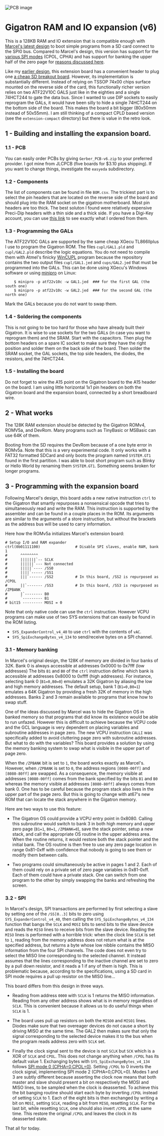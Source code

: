 
![PCB image](images/Render.jpg)

# Gigatron RAM and IO expansion (v6)


This is a 128KB RAM and IO extension that is compatible enough with [Marcel's latest design](https://forum.gigatron.io/viewtopic.php?f=4&t=64&start=50#p804) to boot simple programs from a SD card connect to the SPI0 bus. Compared to Marcel's design, this version has support for the [various SPI modes](https://en.wikipedia.org/wiki/Serial_Peripheral_Interface#Clock_polarity_and_phase) (CPOL, CPHA) and has support for banking the upper half of the zero page for [reasons discussed here](https://forum.gigatron.io/viewtopic.php?p=2014#p2014).

Like my [earlier design](https://forum.gigatron.io/viewtopic.php?p=2011), this extension board has a convenient header to plug one [a cheap SD breakout board](https://www.amazon.com/gp/product/B07MTTLF75). However, its implementation is substantially different. Instead of relying on TSSOP 74x00 chips surface mounted on the reverse side of the card, this functionally richer version relies on two ATF22V10C GALS just like in the eighties and a single 74HCT244 to gate the data bus. Since I wanted to use DIP sockets to easily reprogram the GALs, it would have been silly to hide a single 74HCT244 on the bottom side of the board. This makes the board a bit bigger (80x50mm instead of 50x55mm). I am still thinking of a compact CPLD based version (see the `extension-compact` directory) but there is value in the retro look.

## 1 - Building and installing the expansion board.

### 1.1 - PCB

You can easily order PCBs by giving `Gerber_PCB-v6.zip` to your preferred provider. 
I got mine from JLCPCB (five boards for $3.10 plus shipping).
If you want to change things, investigate the `easyeda` subdirectory.

### 1.2 - Components

The list of components can be found in file `BOM.csv`.
The trickiest part is to select the pin headers that are located on the reverse side of the board and should plug into the RAM socket on the gigatron motherboard. Most pin headers are too thick. The best soluton I found were relatively expensive Preci-Dip headers with a thin side and a thick side. If you have a Digi-Key account, you can use [this link](https://www.digikey.com/BOM/Create/CreateSharedBom?bomId=8557252) to see exactly what I ordered from them.

### 1.3 - Programming the GALs

The ATF22V10C GALs are supported by the same cheap XGecu TL866IIplus I use to program the Gigatron ROM. The files `cupl/GAL1.pld` and `cupl/GAL2.pld` describe the logic equations. You do not need to compile them with Atmel's finicky [WinCUPL](https://www.microchip.com/en-us/products/fpgas-and-plds/spld-cplds/pld-design-resources) program because the repository contains the two output files `cupl/GAL1.jed` and `cups/GAL2.jed` that must be programmed into the GALs. This can be done using XGecu's Windows software or using [minipro](https://gitlab.com/DavidGriffith/minipro) on Linux:
```
    $ minipro -p atf22v10c -w GAL1.jed  ### for the first GAL (the south one)
    $ minipro -p atf22v10c -w GAL2.jed  ### for the second GAL (the north one)
```
Mark the GALs because you do not want to swap them.


### 1.4 - Soldering the components

This is not going to be too hard for those who have already built their Gigatron. It is wise to use sockets for the two GALs (in case you want to reprogram them) and the SRAM. Start with the capacitors. Then plug the bottom headers on a spare IC socket to make sure they have the right position and solder them on the back side of the board. Then solder the SRAM socket, the GAL sockets, the top side headers, the diodes, the resistors, and the 74HCT244.

### 1.5 - Installing the board

Do not forget to wire the A15 point on the Gigatron board to the A15 header on the board. I am using little horizontal 1x1 pin headers on both the Gigatron board and the expansion board, connected by a short breadboard wire.


## 2 - What works

The 128K RAM extension should be detected by the Gigatron ROMv4, ROMV5a, and DevRom. Many programs such as TinyBasic or MSBasic can use 64K of them.

Booting from the SD requires the DevRom because of a one byte error in ROMv5a. Note that this is a very experimental code. It only works with a FAT32 formatted SDCard and only boots the program named `SYSTEM.GT1` found in the first partition. I was able to boot short program such as Blinky or Hello World by renaming them `SYSTEM.GT1`. Something seems broken for longer programs.

## 3 - Programming with the expansion board

Following Marcel's design, this board adds a new native instruction `ctrl` to the Gigatron that smartly repurposes a nonsensical opcode that tries to simultaneously read and write the RAM. This instruction is supported by the assembler and can be found in a couple places in the ROM. Its arguments are similar to the arguments of a store instruction, but without the brackets as the address bus will be used to carry information. 

Here how the ROMv5a initializes Marcel's extension board:
```
# Setup I/O and RAM expander
ctrl(0b01111100)                # Disable SPI slaves, enable RAM, bank 1
#      ^^^^^^^^
#      |||||||`-- SCLK
#      ||||||`--- Not connected
#      |||||`---- /SS0
#      ||||`----- /SS1
#      |||`------ /SS2          # In this board, /SS2 is repurposed as /CPOL
#      ||`------- /SS3          # In this board, /SS3 is repurposed as /ZPBANK
#      |`-------- B0
#      `--------- B1
# bit15 --------- MOSI = 0
```
Note that only native code can use the `ctrl` instruction.
However VCPU programs can make use of two SYS extensions 
that can easily be found in the ROM listing.

* `SYS_ExpanderControl_v4_40` to use `ctrl` with the contents of `vAC`.
* `SYS_SpiExchangeBytes_v4_134` to send/receive bytes on a SPI channel.

### 3.1 - Memory banking

In Marcel's original design, the 128K of memory are divided in four banks of 32K. 
Bank 0 is always accessible at addresses 0x0000 to 0x7fff (low addresses)
The bits `B1` and `B0` of the `ctrl` instruction define which bank is accessible at addresses 0x8000 to 0xffff (high addresses).
For instance, selecting bank 0 (`B1=0,B0=0`) emulates a 32K Gigatron by aliasing the low and high memory addresses.
The default setup, bank 1 (`B1=0,B0=1`) emulates a 64K Gigatron by providing a fresh 32K of memory in the high addresses.
Banks 2 and 3 remain available to programs that know how to swap stuff.

One of the ideas discussed by Marcel was to hide the Gigatron OS in banked memory so that programs that did know its existence
would be able to run unfazed. However this is difficult to achieve because the VCPU code and the GCL language is very 
dependent on placing variables and subroutine addresses in page zero. The new VCPU instruction `CALLI` was specifically added
to avoid cluttering page zero with subroutine addresses. But what to do with the variables?  This board provides a solution
by using the memory banking system to swap what is visible in the upper part of page zero.

When the `/ZPBANK` bit is set to `1`, the board works exactly as Marcel's. However, when `/ZPBANK` is set to `0`, 
the address regions `[0080-00ff]` and `[8080-80ff]` are swapped. As a consequence, the memory visible at 
addresses `[0080-00ff]` comes from the bank specified by the bits `B1` and `B0` whereas the memory 
visible at addresses `[8080-80ff]` always comes from bank 0.  One has to be careful because the program stack
also lives in the upper part of the page zero. But this is going to change with at67's new ROM that can locate
the stack anywhere in the Gigatron memory.

Here are two ways to use this feature:

* The Gigatron OS could provide a VCPU entry point in 0x8080. Calling this subroutine would switch to bank 3 in both high memory and upper zero page (`B1=1`, `B0=1`, `/ZPBANK=0`), save the stack pointer, setup a new stack, and call the appropriate OS routine in the upper address area. When the routine returns, it would restore both the stack pointer and the initial bank. The OS routine is then free to use any zero page location in range 0x81-0xff with confidence that nobody is going to see them or modify them between calls. 
 
* Two programs could simultaneously be active in pages 1 and 2. Each of them could rely on a private set of zero page variables in 0x81-0xff. Each of them could have a private stack. One can switch from one program to the other by simply swapping the banks and refreshing the screen.


### 3.2 - SPI

In Marcel's design, SPI transactions are performed by first selecting a slave by setting one of the `/SS[0..3]` bits to zero using `SYS_ExpanderControl_v4_40`, then calling the `SYS_SpiExchangeBytes_v4_134` function that bangs the `SCLK` and `MOSI` bits to send bits to the slave device and reads the `MISO` lines to receive bits from the slave device. Reading the `MISO` lines is performed with a horrible trick: when the clock line `SCLK` is set to `1`, reading from the memory address does not return what is at the specified address, but returns a byte whose low nibble contains the MISO information from the four SPI channels. The code does not even try to select the MISO line corresponding to the selected channel. It instead assumes that the lines corresponding to the inactive channel are set to zero by a pull down resistor, and it reads a 1 if any of them is high.  This is problematic because, according to the specifications, using a SD card in SPI mode requires a pull up resistor on the MISO line...

This board differs from this design in three ways.

* Reading from address `0000` with `SCLK` is 1 returns the MISO information. Reading from any other address shows what is in memory regardless of `SCLK`. This is convenient because it allows us to do useful things when `SCLK` is 1.

* The board uses pull up resistors on both the `MISO0` and `MISO1` lines. Diodes make sure that two overeager devices do not cause a short by driving MISO at the same time. The GAL2 then makes sure that only the signal corresponding to the selected device makes it to the bus when the program reads address zero with `SCLK` set.

* Finally the clock signal sent to the device is not `SCLK` but `SCK` which is a XOR of `SCLK` and `CPOL`. This does not change anything when `/CPOL` has its default value 1.  Exchanging bytes with `SYS_SpiExchangeBytes_v4_134` follows [SPI mode 0 (CPHA=0,CPOL=0)](https://en.wikipedia.org/wiki/Serial_Peripheral_Interface#Mode_numbers). Setting `/CPOL` to 0 inverts the clock signal, implementing SPI mode 2 (CPHA=0,CPOL=0). Modes 1 and 3 are subtly different because asserting the clock now means that both master and slave should present a bit on respectively the MOSI and MISO lines, to be sampled when the clock is deasserted. To achieve this the bit banging routine should start each byte by inverting `/CPOL` instead of setting `SCLK` to 1. Each of the eight bits is then exchanged by writing a bit on `MOSI`, setting `SCLK`, reading a bit from `MISO`, resetting `SCLK`. For the last bit, while resetting `SCLK`, one should also invert `/CPOL` at the same time. This restore the original `/CPOL` and leaves the clock in its deasserted state.

That all for today.
